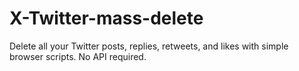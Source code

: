 # X-Twitter-mass-delete
Delete all your Twitter posts, replies, retweets, and likes with simple browser scripts. No API required.
